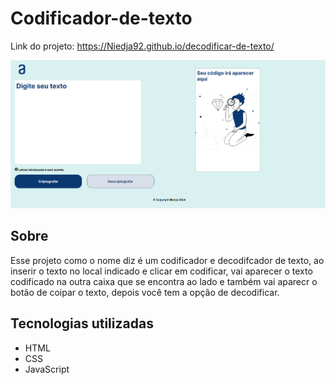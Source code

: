 # Codificador-de-texto

Link do projeto: <https://Niedja92.github.io/decodificar-de-texto/>

![design do projeto](./imagens/img_projeto.png)

## Sobre

Esse projeto como o nome diz é um codificador e decodifcador de texto, ao inserir o texto no local indicado e clicar em codificar, 
vai aparecer o texto codificado na outra caixa que se encontra ao lado e também vai aparecr o botão de coipar o texto, depois você tem 
a opção de decodificar.

## Tecnologias utilizadas
* HTML
* CSS
* JavaScript



